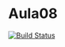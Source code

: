 # Aula08

[![Build Status](https://travis-ci.org/willerrodrigo/Aula08.svg?branch=master)](https://travis-ci.org/willerrodrigo/Aula08)